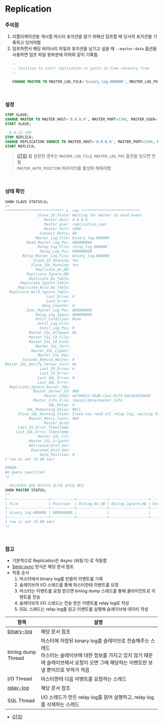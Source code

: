 Replication
===

### 주의점
1. 리플리케이션을 개시할 마스터 포지션을 알기 위해선 덤프할 때 당시의 포지션을 기록하고 있어야함
2. 덤프하면서 해당 바이너리 파일과 포지션을 남기고 싶을 때 `--master-data` 옵션을 사용하면 덤프 파일 윗부분에 이하와 같이 기록됨
    ```sql
    --
    -- Position to start replication or point-in-time recovery from
    --

    CHANGE MASTER TO MASTER_LOG_FILE='binary_log.000000', MASTER_LOG_POS=000000000;
    ```

<br>

### 설정
```sql
STOP SLAVE;
CHANGE MASTER TO MASTER_HOST='0.0.0.0', MASTER_PORT=3306, MASTER_USER='replication_user', MASTER_PASSWORD='', MASTER_LOG_FILE='binary_log.000000', MASTER_LOG_POS=000000000;
START SLAVE;

--8.0.23 이후
STOP REPLICA;
CHANGE REPLICATION SOURCE TO MASTER_HOST='0.0.0.0', MASTER_PORT=3306, MASTER_USER='replication_user', MASTER_PASSWORD='', MASTER_LOG_FILE='binary_log.000000', MASTER_LOG_POS=000000000;
START REPLICA;
```
>[GTID](../../gtid/README.md) 를 설정한 경우는 `MASTER_LOG_FILE`, `MASTER_LOG_POS` 옵션을 넣으면 안됨<br>`MASTER_AUTO_POSITION` 파라미터를 활성화 해줘야함

<br>

### 상태 확인
```sql
SHOW SLAVE STATUS\G;
/*
*************************** 1. row ***************************
               Slave_IO_State: Waiting for master to send event
                  Master_Host: 0.0.0.0
                  Master_User: replication_user
                  Master_Port: 3306
                Connect_Retry: 60
              Master_Log_File: binary_log.000000
          Read_Master_Log_Pos: 000000000
               Relay_Log_File: relay_log.000000
                Relay_Log_Pos: 000000000
        Relay_Master_Log_File: binary_log.000000
             Slave_IO_Running: Yes
            Slave_SQL_Running: Yes
              Replicate_Do_DB:
          Replicate_Ignore_DB:
           Replicate_Do_Table:
       Replicate_Ignore_Table:
      Replicate_Wild_Do_Table:
  Replicate_Wild_Ignore_Table:
                   Last_Errno: 0
                   Last_Error:
                 Skip_Counter: 0
          Exec_Master_Log_Pos: 000000000
              Relay_Log_Space: 000000000
              Until_Condition: None
               Until_Log_File:
                Until_Log_Pos: 0
           Master_SSL_Allowed: No
           Master_SSL_CA_File:
           Master_SSL_CA_Path:
              Master_SSL_Cert:
            Master_SSL_Cipher:
               Master_SSL_Key:
        Seconds_Behind_Master: 0
Master_SSL_Verify_Server_Cert: No
                Last_IO_Errno: 0
                Last_IO_Error:
               Last_SQL_Errno: 0
               Last_SQL_Error:
  Replicate_Ignore_Server_Ids:
             Master_Server_Id: 000
                  Master_UUID: a4768922-30db-11ec-b173-0a51b4359b95
             Master_Info_File: /mysql/data/master.info
                    SQL_Delay: 0
          SQL_Remaining_Delay: NULL
      Slave_SQL_Running_State: Slave has read all relay log; waiting for the slave I/O thread to update it
           Master_Retry_Count: 000
                  Master_Bind:
      Last_IO_Error_Timestamp:
     Last_SQL_Error_Timestamp:
               Master_SSL_Crl:
           Master_SSL_Crlpath:
           Retrieved_Gtid_Set:
            Executed_Gtid_Set:
                Auto_Position: 0
1 row in set (0.00 sec)

ERROR:
No query specified
*/

--마스터에서 현재 바이너리 로그와 포지션 확인
SHOW MASTER STATUS;
/*
+-------------------+-----------+--------------+------------------+-------------------+
| File              | Position  | Binlog_Do_DB | Binlog_Ignore_DB | Executed_Gtid_Set |
+-------------------+-----------+--------------+------------------+-------------------+
| binary_log.000000 | 000000000 |              |                  |                   |
+-------------------+-----------+--------------+------------------+-------------------+
1 row in set (0.00 sec)
*/
```

<br>

### 참고
* 기본적으로 Replication은 Async (비동기) 로 작동함
* [Semi-sync](../semi-sync-replication/README.md) 방식은 해당 문서 참조
* 작동 순서
  1. 마스터에서 binary log를 만들어 이벤트를 기록
  1. 슬레이브의 I/O 스레드를 통해 마스터한테 이벤트를 요청
  1. 마스터는 이벤트를 요청 받으면 binlog dump 스레드를 통해 클라이언트로 이벤트를 전송
  1. 슬레이브의 I/O 스레드는 전송 받은 이벤트를 relay log로 작성
  1. SQL 스레드는 relay log를 읽고 이벤트를 실행해 슬레이브에 데이터 작성

|항목|설명|
|-|-|
|[binary-log](../../log/binary/README.md)|해당 문서 참조|
|binlog dump Thread|마스터에 저장된 binary log를 슬레이브로 전송해주는 스레드<br>마스터는 슬레이브에 대한 정보를 가지고 있지 않기 때문에 슬레이브에서 요청이 오면 그에 해당하는 이벤트만 보낼 뿐이므로 부하가 적음|
|I/O Thread|마스터한테 다음 이벤트를 요청하는 스레드|
|[relay-log](../../log/relay/README.md)|해당 문서 참조|
|SQL Thread|I/O 스레드가 만든 relay log를 읽어 실행하고, relay log를 삭제하는 스레드|

* [GTID](../../gtid/README.md)

<br>
